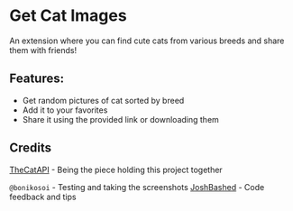 # Get Cat Images

An extension where you can find cute cats from various breeds and share them with friends!

## Features:

- Get random pictures of cat sorted by breed
- Add it to your favorites
- Share it using the provided link or downloading them

## Credits

[TheCatAPI](https://thecatapi.com/) - Being the piece holding this project together

`@bonikosoi` - Testing and taking the screenshots
[JoshBashed](https://github.com/joshbashed) - Code feedback and tips

